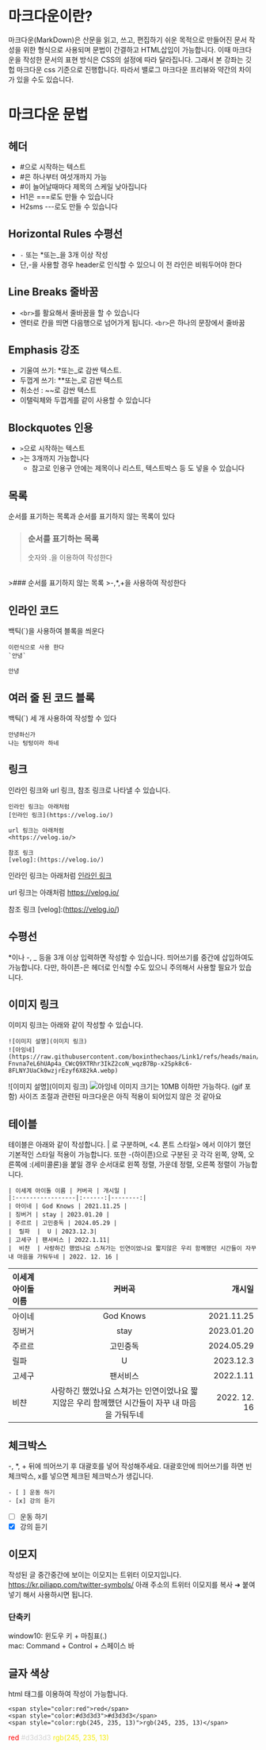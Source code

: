 # 마크다운이란?
마크다운(MarkDown)은 산문을 읽고, 쓰고, 편집하기 쉬운 목적으로 만들어진 문서 작성을 위한 형식으로 사용되며 문법이 간결하고 HTML삽입이 가능합니다.
이때 마크다운을 작성한 문서의 표현 방식은 CSS의 설정에 따라 달라집니다. 그래서 본 강좌는 깃헙 마크다운 css 기준으로 진행합니다. 따라서 밸로그 마크다운 프리뷰와 약간의 차이가 있을 수도 있습니다.
# 마크다운 문법
## 헤더
* #으로 시작하는 텍스트
* #은 하나부터 여섯개까지 가능
* #이 늘어날때마다 제목의 스케일 낮아집니다
* H1은 ===로도 만들 수 있습니다
* H2sms ---로도 만들 수 있습니다

## Horizontal Rules 수평선
* `-` 또는 *또는_을 3개 이상 작성
* 단,-을 사용할 경우 header로 인식할 수 있으니 이 전 라인은 비워두어야 한다

## Line Breaks 줄바꿈
* `<br>`를 활요해서 줄바꿈을 할 수 있습니다
* 엔터로 칸을 띄면 다음행으로 넘어가게 됩니다. `<br>`은 하나의 문장에서 줄바꿈

## Emphasis 강조
* 기울여 쓰기: *또는_로 감싼 텍스트.
* 두껍게 쓰기: **또는_로 감싼 텍스트
* 취소선 : ~~로 감싼 텍스트
* 이탤릭체와 두껍게를 같이 사용할 수 있습니다

## Blockquotes 인용
* `>`으로 시작하는 텍스트
* `>`는 3개까지 가능합니다
	* 참고로 인용구 안에는 제목이나 리스트, 텍스트박스 등 도 넣을 수 있습니다

## 목록
순서를 표기하는 목록과 순서를 표기하지 않는 목록이 있다
>### 순서를 표기하는 목록
> 숫자와 .을 이용하여 작성한다
<br>
>### 순서를 표기하지 않는 목록
>-,*,+을 사용하여 작성한다

## 인라인 코드
백틱(`)을 사용하여 블록을 씌운다
```
이런식으로 사용 한다
`안녕`
```
`안녕`

## 여러 줄 된 코드 블록
백틱(`) 세 개 사용하여 작성할 수 있다
```
안녕하신가
나는 텅텅이라 하네
```

## 링크
인라인 링크와 url 링크, 참조 링크로 나타낼 수 있습니다.
```
인라인 링크는 아래처럼
[인라인 링크](https://velog.io/)

url 링크는 아래처럼
<https://velog.io/>

참조 링크
[velog]:(https://velog.io/)
```
인라인 링크는 아래처럼
[인라인 링크](https://velog.io/)

url 링크는 아래처럼
<https://velog.io/>

참조 링크
[velog]:(https://velog.io/)

## 수평선
*이나 -, _ 등을 3개 이상 입력하면 작성할 수 있습니다.
띄어쓰기를 중간에 삽입하여도 가능합니다. 다만, 하이픈-은 헤더로 인식할 수도 있으니 주의해서 사용할 필요가 있습니다.

## 이미지 링크
이미지 링크는 아래와 같이 작성할 수 있습니다.
```
![이미지 설명](이미지 링크)
![아잉네](https://raw.githubusercontent.com/boxinthechaos/Link1/refs/heads/main/krIOdh70-Fnvna7eL6hUAp4a_CWcQ9XTRhr3IkZ2coN_wqzB7Bp-x2Spk8c6-8FLNYJUaCk0wzjrEzyf6X82kA.webp)
```
![이미지 설명](이미지 링크)
![아잉네](htps://raw.githubusercontent.com/boxinthechaos/Link1/refs/heads/main/krIOdh70-Fnvna7eL6hUAp4a_CWcQ9XTRhr3IkZ2coN_wqzB7Bp-x2Spk8c6-8FLNYJUaCk0wzjrEzyf6X82kA.webp)
이미지 크기는 10MB 이하만 가능하다. (gif 포함)
사이즈 조절과 관련된 마크다운은 아직 적용이 되어있지 않은 것 같아요

## 테이블
테이블은 아래와 같이 작성합니다.
| 로 구분하며, <4. 폰트 스타일> 에서 이야기 했던 기본적인 스타일 적용이 가능합니다. 또한 -(하이픈)으로 구분된 곳 각각 왼쪽, 양쪽, 오른쪽에 :(세미콜론)을 붙일 경우 순서대로 왼쪽 정렬, 가운데 정렬, 오른쪽 정렬이 가능합니다.
```
| 이세계 아이돌 이름 | 커버곡 | 개시일 |
|:-----------------|:------:|--------:|
| 아이네 | God Knows | 2021.11.25 |
| 징버거 | stay | 2023.01.20 |
| 주르르 | 고민중독 | 2024.05.29 |
|  릴파  |  U | 2023.12.3|
| 고세구 | 팬서비스 | 2022.1.11|
|  비챤  | 사랑하긴 했었나요 스쳐가는 인연이었나요 짧지않은 우리 함께했던 시간들이 자꾸 내 마음을 가둬두네 | 2022. 12. 16 |
```
| 이세계 아이돌 이름 | 커버곡 | 개시일 |
|:-----------------|:------:|--------:|
| 아이네 | God Knows | 2021.11.25  |
| 징버거 | stay | 2023.01.20  |
| 주르르 | 고민중독 | 2024.05.29  |
|  릴파  |  U | 2023.12.3 |
| 고세구 | 팬서비스 | 2022.1.11 |
|  비챤  | 사랑하긴 했었나요 스쳐가는 인연이었나요 짧지않은 우리 함께했던 시간들이 자꾸 내 마음을 가둬두네 | 2022. 12. 16  |

## 체크박스
-, *, + 뒤에 띄어쓰기 후 대괄호를 넣어 작성해주세요. 대괄호안에 띄어쓰기를 하면 빈 체크박스, x를 넣으면 체크된 체크박스가 생깁니다.
```
- [ ] 운동 하기
- [x] 강의 듣기
```
- [ ] 운동 하기
- [x] 강의 듣기

## 이모지
작성된 글 중간중간에 보이는 이모지는 트위터 이모지입니다.
<https://kr.piliapp.com/twitter-symbols/>
아래 주소의 트위터 이모지를 복사 ➜ 붙여넣기 해서 사용하시면 됩니다.
### 단축키
window10: 윈도우 키 + 마침표(.)<br>
mac: Command + Control + 스페이스 바

## 글자 색상
html 태그를 이용하여 작성이 가능합니다.
```
<span style="color:red">red</span>
<span style="color:#d3d3d3">#d3d3d3</span>
<span style="color:rgb(245, 235, 13)">rgb(245, 235, 13)</span>
```
<span style="color:red">red</span>
<span style="color:#d3d3d3">#d3d3d3</span>
<span style="color:rgb(245, 235, 13)">rgb(245, 235, 13)</span>
